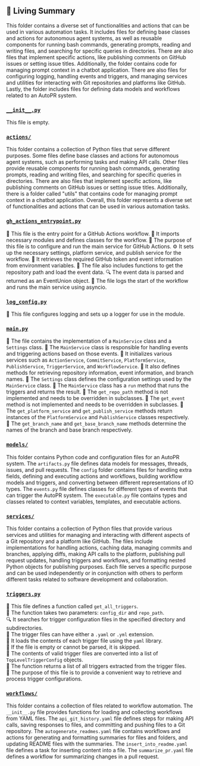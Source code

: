 

<!-- Living README Summary -->
## 🌳 Living Summary

This folder contains a diverse set of functionalities and actions that can be used in various automation tasks. It includes files for defining base classes and actions for autonomous agent systems, as well as reusable components for running bash commands, generating prompts, reading and writing files, and searching for specific queries in directories. There are also files that implement specific actions, like publishing comments on GitHub issues or setting issue titles. Additionally, the folder contains code for managing prompt context in a chatbot application. There are also files for configuring logging, handling events and triggers, and managing services and utilities for interacting with Git repositories and platforms like GitHub. Lastly, the folder includes files for defining data models and workflows related to an AutoPR system.


### [`__init__.py`](https://github.com/raphael-francis/AutoPR-internal/tree/main/./autopr/__init__.py/)

This file is empty.


### [`actions/`](https://github.com/raphael-francis/AutoPR-internal/tree/main/./autopr/actions/)

This folder contains a collection of Python files that serve different purposes. Some files define base classes and actions for autonomous agent systems, such as performing tasks and making API calls. Other files provide reusable components for running bash commands, generating prompts, reading and writing files, and searching for specific queries in directories. There are also files that implement specific actions, like publishing comments on GitHub issues or setting issue titles. Additionally, there is a folder called "utils" that contains code for managing prompt context in a chatbot application. Overall, this folder represents a diverse set of functionalities and actions that can be used in various automation tasks.


### [`gh_actions_entrypoint.py`](https://github.com/raphael-francis/AutoPR-internal/tree/main/./autopr/gh_actions_entrypoint.py/)

📝 This file is the entry point for a GitHub Actions workflow.
🔧 It imports necessary modules and defines classes for the workflow.
🚀 The purpose of this file is to configure and run the main service for GitHub Actions.
⚙️ It sets up the necessary settings, platform service, and publish service for the workflow.
🔑 It retrieves the required GitHub token and event information from environment variables.
📂 The file also includes functions to get the repository path and load the event data.
🔍 The event data is parsed and returned as an EventUnion object.
📝 The file logs the start of the workflow and runs the main service using asyncio.



### [`log_config.py`](https://github.com/raphael-francis/AutoPR-internal/tree/main/./autopr/log_config.py/)

📝 This file configures logging and sets up a logger for use in the module.


### [`main.py`](https://github.com/raphael-francis/AutoPR-internal/tree/main/./autopr/main.py/)

📝 The file contains the implementation of a `MainService` class and a `Settings` class. 
📝 The `MainService` class is responsible for handling events and triggering actions based on those events. 
📝 It initializes various services such as `ActionService`, `CommitService`, `PlatformService`, `PublishService`, `TriggerService`, and `WorkflowService`. 
📝 It also defines methods for retrieving repository information, event information, and branch names. 
📝 The `Settings` class defines the configuration settings used by the `MainService` class. 
📝 The `MainService` class has a `run` method that runs the triggers and returns the result. 
📝 The `get_repo_path` method is not implemented and needs to be overridden in subclasses. 
📝 The `get_event` method is not implemented and needs to be overridden in subclasses. 
📝 The `get_platform_service` and `get_publish_service` methods return instances of the `PlatformService` and `PublishService` classes respectively. 
📝 The `get_branch_name` and `get_base_branch_name` methods determine the names of the branch and base branch respectively.


### [`models/`](https://github.com/raphael-francis/AutoPR-internal/tree/main/./autopr/models/)

This folder contains Python code and configuration files for an AutoPR system. The `artifacts.py` file defines data models for messages, threads, issues, and pull requests. The `config` folder contains files for handling extra fields, defining and executing actions and workflows, building workflow models and triggers, and converting between different representations of IO types. The `events.py` file defines classes for different types of events that can trigger the AutoPR system. The `executable.py` file contains types and classes related to context variables, templates, and executable actions.


### [`services/`](https://github.com/raphael-francis/AutoPR-internal/tree/main/./autopr/services/)

This folder contains a collection of Python files that provide various services and utilities for managing and interacting with different aspects of a Git repository and a platform like GitHub. The files include implementations for handling actions, caching data, managing commits and branches, applying diffs, making API calls to the platform, publishing pull request updates, handling triggers and workflows, and formatting nested Python objects for publishing purposes. Each file serves a specific purpose and can be used independently or in conjunction with others to perform different tasks related to software development and collaboration.


### [`triggers.py`](https://github.com/raphael-francis/AutoPR-internal/tree/main/./autopr/triggers.py/)

📄 This file defines a function called `get_all_triggers`.  
📁 The function takes two parameters: `config_dir` and `repo_path`.  
🔍 It searches for trigger configuration files in the specified directory and subdirectories.  
🔧 The trigger files can have either a `.yaml` or `.yml` extension.  
🔐 It loads the contents of each trigger file using the `yaml` library.  
🔁 If the file is empty or cannot be parsed, it is skipped.  
📝 The contents of valid trigger files are converted into a list of `TopLevelTriggerConfig` objects.  
🔀 The function returns a list of all triggers extracted from the trigger files.  
📌 The purpose of this file is to provide a convenient way to retrieve and process trigger configurations.


### [`workflows/`](https://github.com/raphael-francis/AutoPR-internal/tree/main/./autopr/workflows/)

This folder contains a collection of files related to workflow automation. The `__init__.py` file provides functions for loading and collecting workflows from YAML files. The `api_git_history.yaml` file defines steps for making API calls, saving responses to files, and committing and pushing files to a Git repository. The `autogenerate_readmes.yaml` file contains workflows and actions for generating and formatting summaries for files and folders, and updating README files with the summaries. The `insert_into_readme.yaml` file defines a task for inserting content into a file. The `summarize_pr.yaml` file defines a workflow for summarizing changes in a pull request.

<!-- Living README Summary -->